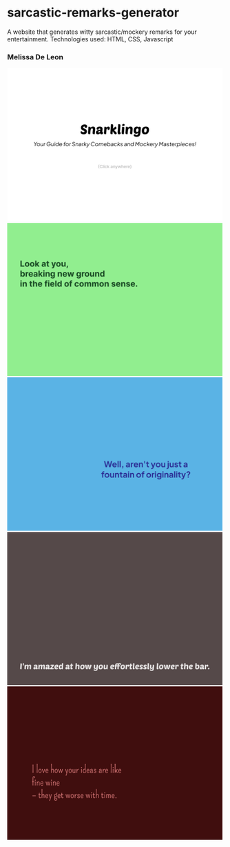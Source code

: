 # sarcastic-remarks-generator
A website that generates witty sarcastic/mockery remarks for your entertainment. Technologies used: HTML, CSS, Javascript

### Melissa De Leon

<img src="/Mockups/Mockup - 1.png" width="500">
<img src="/Mockups/Mockup - 2.png" width="500">
<img src="/Mockups/Mockup - 3.png" width="500">
<img src="/Mockups/Mockup - 4.png" width="500">
<img src="/Mockups/Mockup - 5.png" width="500">
